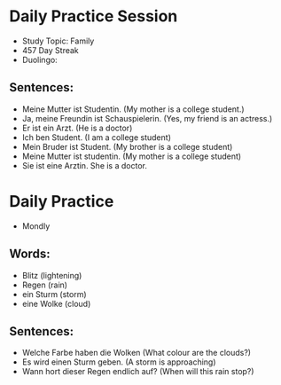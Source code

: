 # Daily Practice Session
* Study Topic: Family
* 457 Day Streak 
* Duolingo: 

## Sentences: 
* Meine Mutter ist Studentin. (My mother is a college student.)
* Ja, meine Freundin ist Schauspielerin. (Yes, my friend is an actress.)
* Er ist ein Arzt. (He is a doctor)
* Ich ben Student. (I am a college student)
* Mein Bruder ist Student. (My brother is a college student)
* Meine Mutter ist studentin. (My mother is a college student)
* Sie ist eine Arztin. She is a doctor.

# Daily Practice 
* Mondly 

## Words:
* Blitz (lightening) 
* Regen (rain)
* ein Sturm (storm)
* eine Wolke (cloud)

## Sentences:
* Welche Farbe haben die Wolken (What colour are the clouds?)
* Es wird einen Sturm geben. (A storm is approaching)
* Wann hort dieser Regen endlich auf? (When will this rain stop?)

